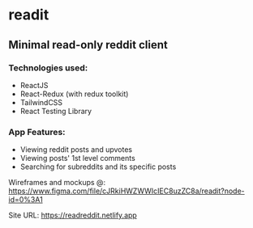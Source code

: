 # readit

## Minimal read-only reddit client

### Technologies used:

-  ReactJS
-  React-Redux (with redux toolkit)
-  TailwindCSS
-  React Testing Library

### App Features:

-  Viewing reddit posts and upvotes
-  Viewing posts' 1st level comments
-  Searching for subreddits and its specific posts

Wireframes and mockups @: https://www.figma.com/file/cJRkiHWZWWIcIEC8uzZC8a/readit?node-id=0%3A1

Site URL: https://readreddit.netlify.app
